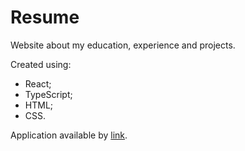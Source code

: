 # Resume

Website about my education, experience and projects.

Created using:
 - React;
 - TypeScript;
 - HTML;
 - CSS.

Application available by [link](https://marharita08.github.io/resume/).
